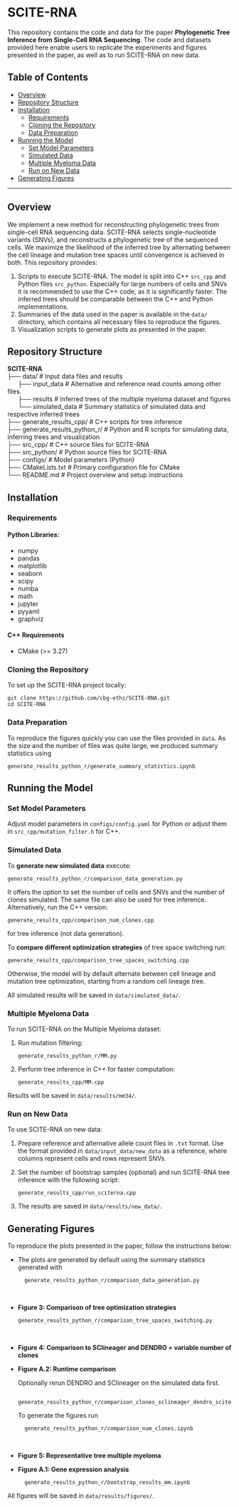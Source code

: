 # SCITE-RNA

This repository contains the code and data for the paper **Phylogenetic Tree Inference from Single-Cell RNA Sequencing**. 
The code and datasets provided here enable users to replicate the experiments and figures presented in the paper, as well as to run SCITE-RNA on new data.

## Table of Contents
- [Overview](#overview)
- [Repository Structure](#repository-structure)
- [Installation](#installation)
  - [Requirements](#requirements)
  - [Cloning the Repository](#cloning-the-repository)
  - [Data Preparation](#data-preparation)
- [Running the Model](#running-the-model)
  - [Set Model Parameters](#set-model-parameters)
  - [Simulated Data](#simulated-data)
  - [Multiple Myeloma Data](#multiple-myeloma-data)
  - [Run on New Data](#run-on-new-data)
- [Generating Figures](#generating-figures)

---

## Overview

We implement a new method for reconstructing phylogenetic trees from single-cell RNA sequencing data. 
SCITE-RNA selects single-nucleotide variants (SNVs), and reconstructs a phylogenetic tree of the sequenced cells. 
We maximize the likelihood of the inferred tree by alternating between the cell lineage and mutation tree spaces until convergence is achieved in both.
This repository provides:
1. Scripts to execute SCITE-RNA. The model is split into C++ `src_cpp` and Python files `src_python`. Especially for large numbers of cells and SNVs it is recommended to use the C++ code, as it is significantly faster. The inferred trees should be comparable between the C++ and Python implementations. 
2. Summaries of the data used in the paper is available in the `data/` directory, which contains all necessary files to reproduce the figures.
3. Visualization scripts to generate plots as presented in the paper.


## Repository Structure

**SCITE-RNA**<br>
├── data/                       # Input data files and results <br>
&nbsp;&nbsp;&nbsp;&nbsp;&nbsp;&nbsp;├── input_data               # Alternative and reference read counts among other files. <br>
&nbsp;&nbsp;&nbsp;&nbsp;&nbsp;&nbsp;├── results                  # Inferred trees of the multiple myeloma dataset and figures <br>
&nbsp;&nbsp;&nbsp;&nbsp;&nbsp;&nbsp;└── simulated_data           # Summary statistics of simulated data and respective inferred trees <br>
├── generate_results_cpp/       # C++ scripts for tree inference <br>
├── generate_results_python_r/  # Python and R scripts for simulating data, inferring trees and visualization <br>
├── src_cpp/                    # C++ source files for SCITE-RNA <br>
├── src_python/                 # Python source files for SCITE-RNA <br>
├── configs/                    # Model parameters (Python) <br>
├── CMakeLists.txt              # Primary configuration file for CMake <br>
└── README.md                   # Project overview and setup instructions

## Installation

### Requirements

#### Python Libraries:
- numpy
- pandas
- matplotlib
- seaborn
- scipy
- numba
- math
- jupyter
- pyyaml
- graphviz

#### C++ Requirements

- CMake (>= 3.27)

### Cloning the Repository

To set up the SCITE-RNA project locally:

    git clone https://github.com/cbg-ethz/SCITE-RNA.git
    cd SCITE-RNA


### Data Preparation

To reproduce the figures quickly you can use the files provided in `data`. 
As the size and the number of files was quite large, we produced summary statistics
using 

    generate_results_python_r/generate_summary_statistics.ipynb

## Running the Model

### Set Model Parameters

Adjust model parameters in `configs/config.yaml` for Python 
or adjust them in `src_cpp/mutation_filter.h` for C++.

### Simulated Data

To **generate new simulated data** execute:

    generate_results_python_r/comparison_data_generation.py

It offers the option to set the number of cells and SNVs and the number of clones simulated.
The same file can also be used for tree inference. Alternatively, run the C++ version:

    generate_results_cpp/comparison_num_clones.cpp 

for tree inference (not data generation).

To **compare different optimization strategies** of tree space switching run:

    generate_results_cpp/comparison_tree_spaces_switching.cpp

Otherwise, the model will by default alternate between cell lineage and
mutation tree optimization, starting from a random cell lineage tree. 

All simulated results will be saved in `data/simulated_data/`.

### Multiple Myeloma Data

To run SCITE-RNA on the Multiple Myeloma dataset:

1. Run mutation filtering:

       generate_results_python_r/MM.py

2. Perform tree inference in C++ for faster computation:

       generate_results_cpp/MM.cpp

Results will be saved in `data/results/mm34/`.

### Run on New Data
To use SCITE-RNA on new data:

1. Prepare reference and alternative allele count files in `.txt` format. 
Use the format provided in `data/input_data/new_data` as a reference, 
where columns represent cells and rows represent SNVs.

2. Set the number of bootstrap samples (optional) and run SCITE-RNA tree inference with the following script:

       generate_results_cpp/run_sciterna.cpp

3. The results are saved in `data/results/new_data/`.


## Generating Figures

To reproduce the plots presented in the paper, follow the instructions below:
        
- The plots are generated by default using the summary statistics generated with

        generate_results_python_r/comparison_data_generation.py
 
<br>

- **Figure 3: Comparison of tree optimization strategies**

      generate_results_python_r/comparison_tree_spaces_switching.py

<br>

- **Figure 4: Comparison to SClineager and DENDRO + variable number of clones**

- **Figure A.2: Runtime comparison**

    Optionally rerun DENDRO and SClineager on the simulated data first. 
        
        generate_results_python_r/comparison_clones_sclineager_dendro_sciterna.R
    To generate the figures run
    
        generate_results_python_r/comparison_num_clones.ipynb

<br>

- **Figure 5: Representative tree multiple myeloma**
- **Figure A.1: Gene expression analysis**

        generate_results_python_r/bootstrap_results_mm.ipynb 
All figures will be saved in `data/results/figures/`.
